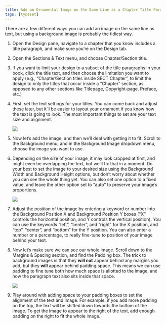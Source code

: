 ```yaml
---
title: Add an Ornamental Image on the Same Line as a Chapter Title Paragraph
tags: [typeset]
---
```

 
<html><body><section data-type="chapter" class="hsecchapter" data-hederis-type="hsecchapter" id="chapter-ornament-inline" data-pi-attrs="id: chapter-ornament-inline; data-tags: typeset;" role="doc-chapter" data-tags="typeset" data-author-name=" " data-book-title=" " title="Add an Ornamental Image on the Same Line as a Chapter Title Paragraph"><p class="hblkp" data-hederis-type="hblkp" id="pdwGfaG38">There are a few different ways you can add an image on the same line as text, but using a background image is probably the tidiest way.</p><ol class="hwprnumlist" data-hederis-type="hwprnumlist" id="pLeYTmIBh"><li class="hblkoli" data-hederis-type="hblkoli" id="li6fyubAUh"><p class="hblkoli" data-hederis-type="hblklip" id="pv2cPwe8M">Open the Design pane, navigate to a chapter that you know includes a title paragraph, and make sure you&#8217;re on the Design tab.</p></li><li class="hblkoli" data-hederis-type="hblkoli" id="liYKU2FK7K"><p class="hblkoli" data-hederis-type="hblklip" id="pr08uaK0x">Open the Sections &amp; Text menu, and choose Chapter/Section title.</p></li><li class="hblkoli" data-hederis-type="hblkoli" id="li11FFCGfI"><p class="hblkoli" data-hederis-type="hblklip" id="pnxoJlvdN">If you want to limit your design to a subset of the title paragraphs in your book, click the title text, and then choose the limitation you want to apply (e.g., &#8220;Chapter/Section titles inside SECT Chapter&#8221;, to limit the design to only the titles that occur inside a &#8220;Chapter&#8221; section, as opposed to any other sections like Titlepage, Copyright-page, Preface, etc.)</p></li><li class="hblkoli" data-hederis-type="hblkoli" id="limtmMSKev"><p class="hblkoli" data-hederis-type="hblklip" id="pTt0V39EV">First, set the text settings for your titles. You can come back and adjust these later, but it&#8217;ll be easier to layout your ornament if you know how the text is going to look. The most important things to set are your text size and alignment.</p><img data-hederis-type="hblkimg" class="hblkimg" id="pCGyrUR2d" src="chapter_ornament_basics.png" data-img-src="chapter_ornament_basics.png"/></li><li class="hblkoli" data-hederis-type="hblkoli" id="lihd6jb0If"><p class="hblkoli" data-hederis-type="hblklip" id="pER4maCY3">Now let&#8217;s add the image, and then we&#8217;ll deal with getting it to fit. Scroll to the Background menu, and in the Background Image dropdown menu, choose the image you want to use.</p></li><li class="hblkoli" data-hederis-type="hblkoli" id="lir10GHVB2"><p class="hblkoli" data-hederis-type="hblklip" id="pzp7ZtFnr">Depending on the size of your image, it may look cropped at first, and might even be overlapping the text, but we&#8217;ll fix that in a moment. Do your best to set the image to your desired size using the Background Width and Background Height options, but don&#8217;t worry about whether you can see the whole thing yet. You can also set one option to a fixed value, and leave the other option set to &#8220;auto&#8221; to preserve your image&#8217;s proportions.</p><img data-hederis-type="hblkimg" class="hblkimg" id="pIQNJLHS0" src="chapter_ornament_0.png" data-img-src="chapter_ornament_0.png"/></li><li class="hblkoli" data-hederis-type="hblkoli" id="liFxYbHlc8"><p class="hblkoli" data-hederis-type="hblklip" id="p1RiueuVb">Adjust the position of the image by entering a keyword or number into the Background Position X and Background Position Y boxes (&#8220;X&#8221; controls the horizontal position, and Y controls the vertical position). You can use the keywords &#8220;left&#8221;, &#8220;center&#8221;, and &#8220;right&#8221; for the X position, and &#8220;top&#8221;, &#8220;center&#8221;, and &#8220;bottom&#8221; for the Y position. You can also enter a number or a percentage, to really fine-tune to position of your image behind your text.</p></li><li class="hblkoli" data-hederis-type="hblkoli" id="liZdm0CYQr"><p class="hblkoli" data-hederis-type="hblklip" id="pMUZOSKsZ">Now let&#8217;s make sure we can see our whole image. Scroll down to the Margins &amp; Spacing section, and find the Padding box. The trick to background images is that they <strong data-hederis-type="hspanstrong" id="pBdMmxc9f">will not</strong> appear behind any margins you add, but they <strong class="hspanstrong" data-hederis-type="hspanstrong" id="pEDdLVdXc">will</strong> appear behind padding space. This means we can use padding to fine tune both how much space is allotted to the image, and how the paragraph text also sits inside that space.</p><img data-hederis-type="hblkimg" class="hblkimg" id="pxJEJA0PK" src="chapter_ornament_done.png" data-img-src="chapter_ornament_done.png"/></li><li class="hblkoli" data-hederis-type="hblkoli" id="liyokDoPYo"><p class="hblkoli" data-hederis-type="hblklip" id="pSuS0gDoD">Play around with adding space to your padding boxes to set the alignment of the text and image. For example, if you add more padding on the top, the text will be shifted down towards the bottom of the image. To get the image to appear to the right of the text, add enough padding on the right to fit the whole image.</p></li></ol></section></body></html>
